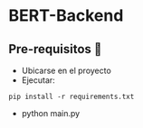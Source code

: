 # BERT-Backend
## Pre-requisitos 🔧

- Ubicarse en el proyecto
- Ejecutar:
```
pip install -r requirements.txt
```
- python main.py